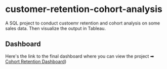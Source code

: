# customer-retention-cohort-analysis
A SQL project to conduct custoemr retention and cohort analysis on some sales data. Then visualize the output in Tableau. 

## Dashboard
Here's the link to the final dashboard where you can view the project ➡︎ [Cohort Retention Dashboard](https://public.tableau.com/app/profile/olaka.brandon/viz/CohortRetentionDashboard_17175226893240/CohortRetentionDashboard?publish=yes))
